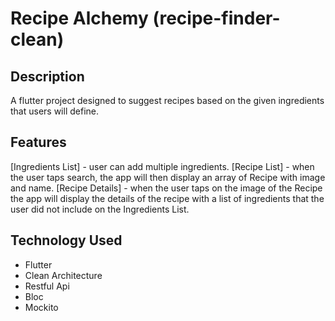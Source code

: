 # Recipe Alchemy (recipe-finder-clean)

## Description
A flutter project designed to suggest recipes based on the given ingredients that users will define.

## Features
[Ingredients List] - user can add multiple ingredients.
[Recipe List] - when the user taps search, the app will then display an array of Recipe with image and name.
[Recipe Details] - when the user taps on the image of the Recipe the app will display the details of the recipe with a list of ingredients that the user did not include on the Ingredients List.

## Technology Used
- Flutter
- Clean Architecture
- Restful Api
- Bloc
- Mockito